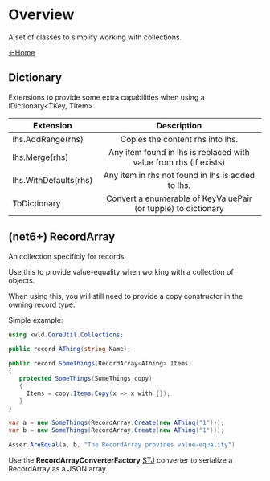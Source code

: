 ﻿# Overview
A set of classes to simplify working with collections.

[<-Home](../Home.md)  

## Dictionary
Extensions to provide some extra capabilities when using a
IDictionary&lt;TKey, TItem&gt;

|Extension|Description|
|    ---  |   :---:   |
|lhs.AddRange(rhs)| Copies the content rhs into lhs.|
|lhs.Merge(rhs) | Any item found in lhs is replaced with value from rhs (if exists)|
|lhs.WithDefaults(rhs)| Any item in rhs not found in lhs is added to lhs.|
|ToDictionary| Convert a enumerable of KeyValuePair (or tupple) to dictionary |

## (net6+) RecordArray
An collection specificly for records.

Use this to provide value-equality when working with a 
collection of objects.

When using this, you will still need to provide a 
copy constructor in the owning record type.

Simple example:
``` cs
using kwld.CoreUtil.Collections;

public record AThing(string Name);

public record SomeThings(RecordArray<AThing> Items)
{
   protected SomeThings(SomeThings copy)
   {
     Items = copy.Items.Copy(x => x with {});
   }
}

var a = new SomeThings(RecordArray.Create(new AThing("1")));
var b = new SomeThings(RecordArray.Create(new AThing("1")));

Asser.AreEqual(a, b, "The RecordArray provides value-equality")
```

Use the __RecordArrayConverterFactory__
 [STJ](https://learn.microsoft.com/en-us/dotnet/standard/serialization/system-text-json/overview)
converter to serialize a RecordArray as a JSON array.

